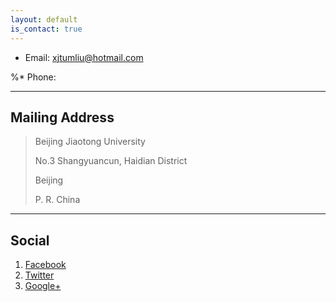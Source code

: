 ```yaml
---
layout: default
is_contact: true
---
```


* Email: [xjtumliu@hotmail.com](mailto:xjtumliu@hotmail.com)

%* Phone: [ ](tel: )

---

## Mailing Address

> Beijing Jiaotong University
>
> No.3 Shangyuancun, Haidian District
>
> Beijing
>
> P. R. China

---

## Social

1. [Facebook](#)
2. [Twitter](#)
3. [Google+](#)
